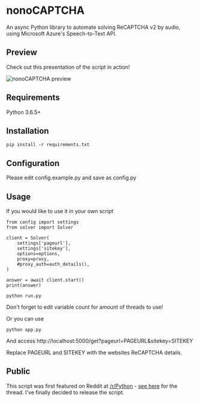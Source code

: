 nonoCAPTCHA
===========

An async Python library to automate solving ReCAPTCHA v2 by audio, using Microsoft Azure's Speech-to-Text API.

Preview
-------

Check out this presentation of the script in action!

![nonoCAPTCHA preview](https://i.redd.it/8osnqnvmm6211.gif)

Requirements
------------

Python 3.6.5+

Installation
------------

```
pip install -r requirements.txt
```

Configuration
-------------

Please edit config.example.py and save as config.py

Usage
-----

If you would like to use it in your own script

```
from config import settings
from solver import Solver
  
client = Solver(
    settings['pageurl'],
    settings['sitekey'],
    options=options,
    proxy=proxy,
    #proxy_auth=auth_details(),
)

answer = await client.start()
print(answer)
```

```
python run.py
```

Don't forget to edit variable count for amount of threads to use!

Or you can use

```
python app.py
```

And access http://localhost:5000/get?pageurl=PAGEURL&sitekey=SITEKEY

Replace PAGEURL and SITEKEY with the websites ReCAPTCHA details.

Public
------

This script was first featured on Reddit at [/r/Python](https://reddit.com/r/Python) - [see here](https://www.reddit.com/r/Python/comments/8oqp7v/hey_i_made_a_google_recaptcha_solver_bot_too/) for the thread. I've finally decided to release the script.